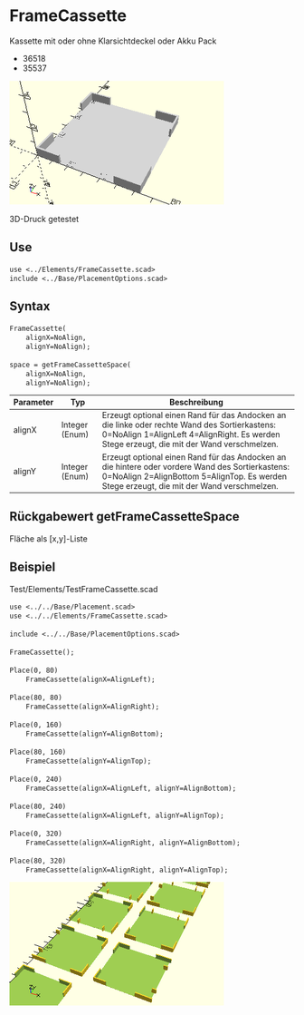 # FrameCassette
Kassette mit oder ohne Klarsichtdeckel oder Akku Pack
- 36518
- 35537

![FrameCassette](../../images/FrameCassette.png)

3D-Druck getestet

## Use
```
use <../Elements/FrameCassette.scad>
include <../Base/PlacementOptions.scad>
```

## Syntax
```
FrameCassette(
    alignX=NoAlign,
    alignY=NoAlign);

space = getFrameCassetteSpace(
    alignX=NoAlign,
    alignY=NoAlign);
```

| Parameter | Typ | Beschreibung |
| ------ | ------ | ------ |
| alignX | Integer (Enum) | Erzeugt optional einen Rand für das Andocken an die linke oder rechte Wand des Sortierkastens: 0=NoAlign 1=AlignLeft 4=AlignRight. Es werden Stege erzeugt, die mit der Wand verschmelzen. |
| alignY | Integer (Enum) | Erzeugt optional einen Rand für das Andocken an die hintere oder vordere Wand des Sortierkastens: 0=NoAlign 2=AlignBottom 5=AlignTop. Es werden Stege erzeugt, die mit der Wand verschmelzen. |

## Rückgabewert getFrameCassetteSpace
Fläche als \[x,y]-Liste

## Beispiel
Test/Elements/TestFrameCassette.scad

```
use <../../Base/Placement.scad>
use <../../Elements/FrameCassette.scad>

include <../../Base/PlacementOptions.scad>

FrameCassette();

Place(0, 80)
    FrameCassette(alignX=AlignLeft);

Place(80, 80)
    FrameCassette(alignX=AlignRight);

Place(0, 160)
    FrameCassette(alignY=AlignBottom);

Place(80, 160)
    FrameCassette(alignY=AlignTop);

Place(0, 240)
    FrameCassette(alignX=AlignLeft, alignY=AlignBottom);

Place(80, 240)
    FrameCassette(alignX=AlignLeft, alignY=AlignTop);

Place(0, 320)
    FrameCassette(alignX=AlignRight, alignY=AlignBottom);

Place(80, 320)
    FrameCassette(alignX=AlignRight, alignY=AlignTop);
```

![TestFrameCassette](../../images/TestFrameCassette.png)
